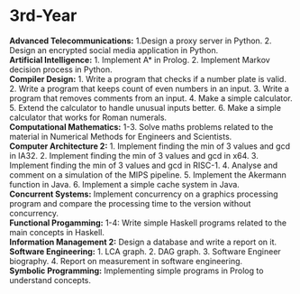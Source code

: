 # 3rd-Year
 **Advanced Telecommunications:** 1.Design a proxy server in Python. 2. Design an encrypted social media application in Python.<br> 
 **Artificial Intelligence:** 1. Implement A* in Prolog. 2. Implement Markov decision process in Python.<br>
 **Compiler Design:** 1. Write a program that checks if a number plate is valid. 2. Write a program that keeps count of even numbers in an input. 3. Write a program that removes comments from an input. 4. Make a simple calculator. 5. Extend the calculator to handle unusual inputs better. 6. Make a simple calculator that works for Roman numerals.<br>
 **Computational Mathematics:** 1-3. Solve maths problems related to the material in Numerical Methods for Engineers and Scientists.<br>
 **Computer Architecture 2:** 1. Implement finding the min of 3 values and gcd in IA32. 2. Implement finding the min of 3 values and gcd in x64. 3. Implement finding the min of 3 values and gcd in RISC-1. 4. Analyse and comment on a simulation of the MIPS pipeline. 5. Implement the Akermann function in Java. 6. Implement a simple cache system in Java.<br>
 **Concurrent Systems:** Implement concurrency on a graphics processing program and compare the processing time to the version without concurrency.<br>
 **Functional Progamming:** 1-4: Write simple Haskell programs related to the main concepts in Haskell.<br>
 **Information Management 2:** Design a database and write a report on it.<br>
 **Software Engineering:** 1. LCA graph. 2. DAG graph. 3. Software Engineer biography. 4. Report on measurement in software engineering.<br>
 **Symbolic Programming:** Implementing simple programs in Prolog to understand concepts.<br>
